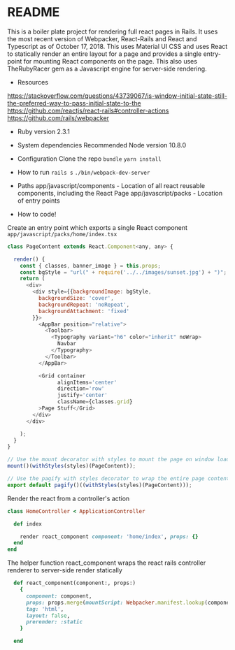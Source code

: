 # README

This is a boiler plate project for rendering full react pages in Rails.
It uses the most recent version of Webpacker, React-Rails and React and Typescript as of October 17, 2018.
This uses Material UI CSS and uses React to statically render an entire layout for a page and provides a single entry-point for mounting React components on the page.  This also uses TheRubyRacer gem as a Javascript engine for server-side rendering.

* Resources

https://stackoverflow.com/questions/43739067/is-window-initial-state-still-the-preferred-way-to-pass-initial-state-to-the
https://github.com/reactjs/react-rails#controller-actions
https://github.com/rails/webpacker


* Ruby version
2.3.1

* System dependencies
Recommended Node version 10.8.0

* Configuration
Clone the repo
```bundle```
```yarn install```

* How to run
```rails s```
```./bin/webpack-dev-server```

* Paths
app/javascript/components - Location of all react reusable components, including the React Page
app/javascript/packs - Location of entry points

* How to code!

Create an entry point which exports a single React component
```app/javascript/packs/home/index.tsx```

```javascript
class PageContent extends React.Component<any, any> {

  render() {
    const { classes, banner_image } = this.props;
    const bgStyle = "url(" + require('../../images/sunset.jpg') + ")";
    return (
      <div>
        <div style={{backgroundImage: bgStyle,
          backgroundSize: 'cover',
          backgroundRepeat: 'noRepeat',
          backgroundAttachment: 'fixed'
        }}>
          <AppBar position="relative">
            <Toolbar>
              <Typography variant="h6" color="inherit" noWrap>
                Navbar
              </Typography>
            </Toolbar>
          </AppBar>

          <Grid container
                alignItems='center'
                direction='row'
                justify='center'
                className={classes.grid}
          >Page Stuff</Grid>
        </div>
      </div>

    );
  }
}

// Use the mount decorator with styles to mount the page on window load
mount()(withStyles(styles)(PageContent));

// Use the pagify with styles decorator to wrap the entire page content with a full page react component
export default pagify()((withStyles(styles)(PageContent)));

```

Render the react from a controller's action
```ruby
class HomeController < ApplicationController

  def index

    render react_component component: 'home/index', props: {}
  end
end
```

The helper function react_component wraps the react rails controller renderer to server-side render statically
```ruby
  def react_component(component:, props:)
    {
      component: component,
      props: props.merge(mountScript: Webpacker.manifest.lookup(component + '.js')),
      tag: 'html',
      layout: false,
      prerender: :static
    }

  end
```

